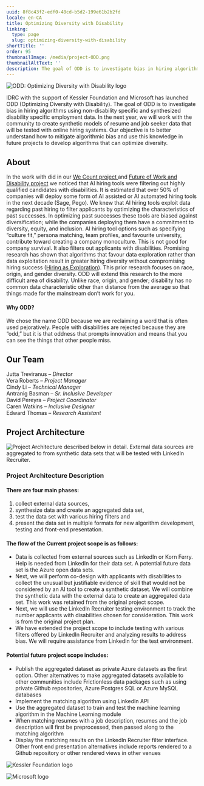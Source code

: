 ```yaml
---
uuid: 8f8c43f2-edf0-48cd-b5d2-199e61b2b2fd
locale: en-CA
title: Optimizing Diversity with Disability
linking:
  type: page
  slug: optimizing-diversity-with-disability
shortTitle: ''
order: 95
thumbnailImage: /media/project-ODD.png
thumbnailAltText: ''
description: The goal of ODD is to investigate bias in hiring algorithms using non-disability specific and synthesized disability specific employment data.
---
```

![ODD: Optimizing Diversity with Disability logo](/media/odd-logo-only.svg)

IDRC with the support of Kessler Foundation and Microsoft has launched ODD (Optimizing Diversity with Disability). The goal of ODD is to investigate bias in hiring algorithms using non-disability specific and synthesized disability specific employment data. In the next year, we will work with the community to create synthetic models of resume and job seeker data that will be tested with online hiring systems. Our objective is to better understand how to mitigate algorithmic bias and use this knowledge in future projects to develop algorithms that can optimize diversity.

## About

In the work with did in our [We Count project ](https://wecount.inclusivedesign.ca/)and [Future of Work and Disability project](https://wecount.inclusivedesign.ca/views/fwd/) we noticed that AI hiring tools were filtering out highly qualified candidates with disabilities. It is estimated that over 50% of companies will deploy some form of AI assisted or AI automated hiring tools in the next decade (Sage, Pego). We knew that AI hiring tools exploit data regarding past hiring to filter applicants by optimizing the characteristics of past successes. In optimizing past successes these tools are biased against diversification; while the companies deploying them have a commitment to diversity, equity, and inclusion. AI hiring tool options such as specifying “culture fit,” persona matching, team profiles, and favourite university, contribute toward creating a company monoculture. This is not good for company survival. It also filters out applicants with disabilities. Promising research has shown that algorithms that favour data exploration rather than data exploitation result in greater hiring diversity without compromising hiring success ([Hiring as Exploration](https://www.nber.org/papers/w27736)). This prior research focuses on race, origin, and gender diversity. ODD will extend this research to the more difficult area of disability. Unlike race, origin, and gender; disability has no common data characteristic other than distance from the average so that things made for the mainstream don’t work for you.

#### Why ODD?

We chose the name ODD because we are reclaiming a word that is often used pejoratively. People with disabilities are rejected because they are “odd,” but it is that oddness that prompts innovation and means that you can see the things that other people miss.

## Our Team

Jutta Treviranus – *Director*\
Vera Roberts – *Project Manager*\
Cindy Li – *Technical Manager*\
Antranig Basman – *Sr. Inclusive Developer*\
David Pereyra – *Project Coordinator*\
Caren Watkins – *Inclusive Designer*\
Edward Thomas – _Research Assistant_

## Project Architecture

![Project Architecture described below in detail. External data sources are aggregated to from synthetic data sets that will be tested with LinkedIn Recruiter.](/media/odd-architectural-diagram-x2.png)

<!--StartFragment-->

### Project Architecture Description

#### **There are four main phases:**

1. collect external data sources,
2. synthesize data and create an aggregated data set,
3. test the data set with various hiring filters and
4. present the data set in multiple formats for new algorithm development, testing and front-end presentation.

#### **The flow of the Current project scope is as follows:**

- Data is collected from external sources such as LinkedIn or Korn Ferry. Help is needed from LinkedIn for their data set. A potential future data set is the Azure open data sets.
- Next, we will perform co-design with applicants with disabilities to collect the unusual but justifiable evidence of skill that would not be considered by an AI tool to create a synthetic dataset. We will combine the synthetic data with the external data to create an aggregated data set. This work was retained from the original project scope.
- Next, we will use the LinkedIn Recruiter testing environment to track the number applicants with disabilities chosen for consideration. This work is from the original project plan.
- We have extended the project scope to include testing with various filters offered by LinkedIn Recruiter and analyzing results to address bias. We will require assistance from LinkedIn for the test environment.

#### **Potential future project scope includes:**

- Publish the aggregated dataset as private Azure datasets as the first option. Other alternatives to make aggregated datasets available to other communities include Frictionless data packages such as using private Github repositories, Azure Postgres SQL or Azure MySQL databases
- Implement the matching algorithm using LinkedIn API
- Use the aggregated dataset to train and test the machine learning algorithm in the Machine Learning module
- When matching resumes with a job description, resumes and the job description will first be preprocessed, then passed along to the matching algorithm
- Display the matching results on the LinkedIn Recruiter filter interface. Other front end presentation alternatives include reports rendered to a Github repository or other rendered views in other venues

<!--EndFragment-->

![Kessler Foundation logo](/media/kesslerfoundation-logo_color-socialmedia-1080px-wide.png)

![Microsoft logo](https://img-prod-cms-rt-microsoft-com.akamaized.net/cms/api/am/imageFileData/RWEDnc?ver=9fb4)
